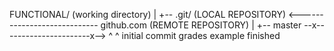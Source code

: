 







FUNCTIONAL/ (working directory)
  |
  +-- .git/ (LOCAL REPOSITORY) <---------------------------- github.com (REMOTE REPOSITORY)
        |
        +-- master --x----------------------x--> 
                     ^                      ^
                     initial commit         grades example finished
                     
                     
   